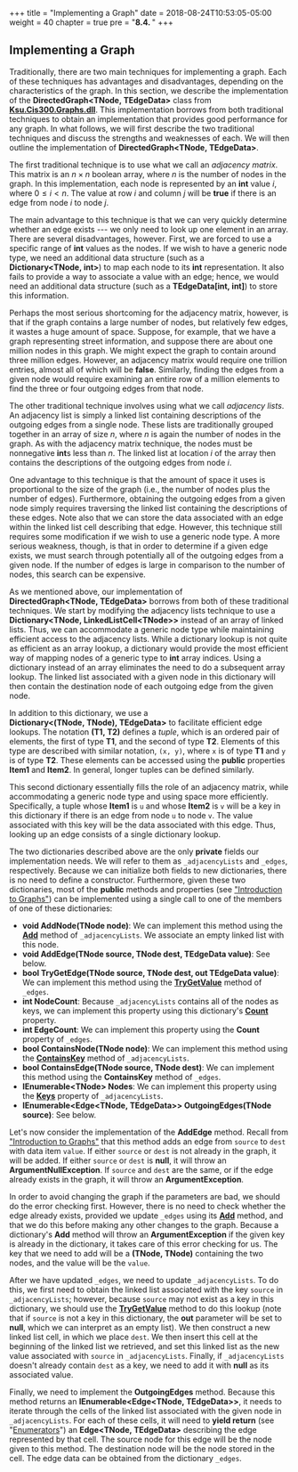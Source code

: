 +++
title = "Implementing a Graph"
date = 2018-08-24T10:53:05-05:00
weight = 40
chapter = true
pre = "<b>8.4. </b>"
+++

## Implementing a Graph

Traditionally, there are two main techniques for implementing a graph.
Each of these techniques has advantages and disadvantages, depending on
the characteristics of the graph. In this section, we describe the
implementation of the **DirectedGraph\<TNode, TEdgeData\>** class
from [**Ksu.Cis300.Graphs.dll**](Ksu.Cis300.Graphs.dll). This
implementation borrows from both traditional techniques to obtain an
implementation that provides good performance for any graph. In what
follows, we will first describe the two traditional techniques and
discuss the strengths and weaknesses of each. We will then outline the
implementation of **DirectedGraph\<TNode, TEdgeData\>**.

The first traditional technique is to use what we call an *adjacency
matrix*. This matrix is an $n \times n$ boolean array, where $n$ is the number
of nodes in the graph. In this implementation, each node is represented
by an **int** value <span style="white-space:nowrap">$i$,</span> where <span style="white-space:nowrap">$0 \leq i \lt n$.</span> The
value at row $i$ and column $j$ will be **true** if there is an edge
from node $i$ to node <span style="white-space:nowrap">$j$.</span>

The main advantage to this technique is that we can very quickly
determine whether an edge exists --- we only need to look up one element
in an array. There are several disadvantages, however. First, we are
forced to use a specific range of **int** values as the nodes. If we
wish to have a generic node type, we need an additional data structure
(such as a **Dictionary\<TNode, int\>**) to map each node to its
**int** representation. It also fails to provide a way to associate a
value with an edge; hence, we would need an additional data structure
(such as a **TEdgeData\[int, int\]**) to store this information.

Perhaps the most serious shortcoming for the adjacency matrix, however,
is that if the graph contains a large number of nodes, but relatively
few edges, it wastes a huge amount of space. Suppose, for example, that
we have a graph representing street information, and suppose there are
about one million nodes in this graph. We might expect the graph to
contain around three million edges. However, an adjacency matrix would
require one trillion entries, almost all of which will be **false**.
Similarly, finding the edges from a given node would require examining
an entire row of a million elements to find the three or four outgoing
edges from that node.

The other traditional technique involves using what we call *adjacency
lists*. An adjacency list is simply a linked list containing
descriptions of the outgoing edges from a single node. These lists are
traditionally grouped together in an array of size <span style="white-space:nowrap">$n$,</span> where $n$ is
again the number of nodes in the graph. As with the adjacency matrix
technique, the nodes must be nonnegative **int**s less than <span style="white-space:nowrap">$n$.</span> The
linked list at location $i$ of the array then contains the descriptions
of the outgoing edges from node $i$.

One advantage to this technique is that the amount of space it uses is
proportional to the size of the graph (i.e., the number of nodes plus
the number of edges). Furthermore, obtaining the outgoing edges from a
given node simply requires traversing the linked list containing the
descriptions of these edges. Note also that we can store the data
associated with an edge within the linked list cell describing that
edge. However, this technique still requires some modification if we
wish to use a generic node type. A more serious weakness, though, is
that in order to determine if a given edge exists, we must search
through potentially all of the outgoing edges from a given node. If the
number of edges is large in comparison to the number of nodes, this
search can be expensive.

As we mentioned above, our implementation of
**DirectedGraph\<TNode, TEdgeData\>** borrows from both of these
traditional techniques. We start by modifying the adjacency lists
technique to use a **Dictionary\<TNode, LinkedListCell\<TNode\>\>**
instead of an array of linked lists. Thus, we can accommodate a generic
node type while maintaining efficient access to the adjacency lists.
While a dictionary lookup is not quite as efficient as an array lookup,
a dictionary would provide the most efficient way of mapping nodes of a
generic type to **int** array indices. Using a dictionary instead of an
array eliminates the need to do a subsequent array lookup. The linked
list associated with a given node in this dictionary will then contain
the destination node of each outgoing edge from the given node.

In addition to this dictionary, we use a
**Dictionary\<(TNode, TNode), TEdgeData\>** to facilitate
efficient edge lookups. The notation **(T1, T2)** defines a *tuple*, which is an ordered pair of elements, the first of type **T1**,
and the second of type **T2**. Elements of this type are described with
similar notation, `(x, y)`, where `x` is of type **T1** and `y` is of
type **T2**. These elements can be accessed using the **public**
properties **Item1** and **Item2**. In general, longer tuples can be
defined similarly.

This second dictionary essentially fills the role of an adjacency
matrix, while accommodating a generic node type and using space more
efficiently. Specifically, a tuple whose **Item1** is `u` and whose
**Item2** is `v` will be a key in this dictionary if there is an edge
from node `u` to node `v`. The value associated with this key will be
the data associated with this edge. Thus, looking up an edge consists of
a single dictionary lookup.

The two dictionaries described above are the only **private** fields our
implementation needs. We will refer to them as `_adjacencyLists` and
`_edges`, respectively. Because we can initialize both fields to new
dictionaries, there is no need to define a constructor. Furthermore,
given these two dictionaries, most of the **public** methods and
properties (see ["Introduction to
Graphs"](/graphs/intro)) can be
implemented using a single call to one of the members of one of these
dictionaries:

  - **void AddNode(TNode node)**: We can implement this method using the
    [**Add**](https://docs.microsoft.com/en-us/dotnet/api/system.collections.generic.dictionary-2.add?view=netframework-4.7.2)
    method of `_adjacencyLists`. We associate an empty linked list with
    this node.
  - **void AddEdge(TNode source, TNode dest, TEdgeData value)**: See
    below.
  - **bool TryGetEdge(TNode source, TNode dest, out TEdgeData value)**:
    We can implement this method using the
    [**TryGetValue**](https://docs.microsoft.com/en-us/dotnet/api/system.collections.generic.dictionary-2.trygetvalue?view=netframework-4.7.2)
    method of `_edges`.
  - **int NodeCount**: Because `_adjacencyLists` contains all of the
    nodes as keys, we can implement this property using this
    dictionary's
    [**Count**](https://docs.microsoft.com/en-us/dotnet/api/system.collections.generic.dictionary-2.count?view=netframework-4.7.2)
    property.
  - **int EdgeCount**: We can implement this property using the
    **Count** property of `_edges`.
  - **bool ContainsNode(TNode node)**: We can implement this method
    using the
    [**ContainsKey**](https://docs.microsoft.com/en-us/dotnet/api/system.collections.generic.dictionary-2.containskey?view=netframework-4.7.2)
    method of `_adjacencyLists`.
  - **bool ContainsEdge(TNode source, TNode dest)**: We can implement
    this method using the **ContainsKey** method of `_edges`.
  - **IEnumerable\<TNode\> Nodes**: We can implement this property using
    the
    [**Keys**](https://docs.microsoft.com/en-us/dotnet/api/system.collections.generic.dictionary-2.keys?view=netframework-4.7.2)
    property of `_adjacencyLists`.
  - **IEnumerable\<Edge\<TNode, TEdgeData\>\> OutgoingEdges(TNode
    source)**: See below.

Let's now consider the implementation of the **AddEdge** method. Recall
from ["Introduction to
Graphs"](/graphs/intro) that this method
adds an edge from `source` to `dest` with data item `value`. If either
`source` or `dest` is not already in the graph, it will be added. If
either `source` or `dest` is **null**, it will throw an
**ArgumentNullException**. If `source` and `dest` are the same, or if
the edge already exists in the graph, it will throw an
**ArgumentException**.

In order to avoid changing the graph if the parameters are bad, we
should do the error checking first. However, there is no need to check
whether the edge already exists, provided we update `_edges` using its
[**Add**](https://docs.microsoft.com/en-us/dotnet/api/system.collections.generic.dictionary-2.add?view=netframework-4.7.2)
method, and that we do this before making any other changes to the
graph. Because a dictionary's **Add** method will throw an
**ArgumentException** if the given key is already in the dictionary, it
takes care of this error checking for us. The key that we need to add
will be a **(TNode, TNode)** containing the two nodes, and the value
will be the `value`.

After we have updated `_edges`, we need to update `_adjacencyLists`. To
do this, we first need to obtain the linked list associated with the key
`source` in `_adjacencyLists`; however, because `source` may not exist
as a key in this dictionary, we should use the
[**TryGetValue**](https://docs.microsoft.com/en-us/dotnet/api/system.collections.generic.dictionary-2.trygetvalue?view=netframework-4.7.2)
method to do this lookup (note that if `source` is not a key in this
dictionary, the **out** parameter will be set to **null**, which we can
interpret as an empty list). We then construct a new linked list cell,
in which we place `dest`. We then insert this cell at the beginning of
the linked list we retrieved, and set this linked list as the new value
associated with `source` in `_adjacencyLists`. Finally, if
`_adjacencyLists` doesn't already contain `dest` as a key, we need to
add it with **null** as its associated value.

Finally, we need to implement the **OutgoingEdges** method. Because this
method returns an **IEnumerable\<Edge\<TNode, TEdgeData\>\>**, it
needs to iterate through the cells of the linked list associated with
the given node in `_adjacencyLists`. For each of these cells, it will
need to **yield return** (see
"[Enumerators](/appendix/syntax/enumerators)")
an **Edge\<TNode, TEdgeData\>** describing the edge represented by
that cell. The source node for this edge will be the node given to this
method. The destination node will be the node stored in the cell. The
edge data can be obtained from the dictionary `_edges`.
